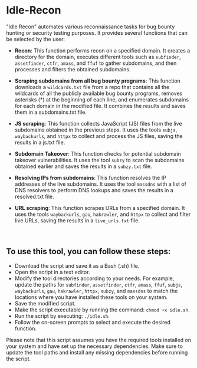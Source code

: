 # Idle-Recon
"Idle Recon" automates various reconnaissance tasks for bug bounty hunting or security testing purposes. It provides several functions that can be selected by the user:

- **Recon**: This function performs recon on a specified domain. It creates a directory for the domain, executes different tools such as `subfinder`, `assetfinder`, `ctfr`, `amass`, and `ffuf` to gather subdomains, and then processes and filters the obtained subdomains.

- **Scraping subdomains from all bug bounty programs**: This function downloads a `wildcards.txt` file from a repo that contains all the wildcards of all the publicly available bug bounty programs, removes asterisks (*) at the beginning of each line, and enumerates subdomains for each domain in the modified file. It combines the results and saves them in a subdomains.txt file.

- **JS scraping**: This function collects JavaScript (JS) files from the live subdomains obtained in the previous steps. It uses the tools `subjs`, `waybackurls`, and `httpx` to collect and process the JS files, saving the results in a js.txt file.

- **Subdomain Takeover**: This function checks for potential subdomain takeover vulnerabilities. It uses the tool `subzy` to scan the subdomains obtained earlier and saves the results in a `subzy.txt` file.

- **Resolving IPs from subdomains**: This function resolves the IP addresses of the live subdomains. It uses the tool `massdns` with a list of DNS resolvers to perform DNS lookups and saves the results in a resolved.txt file.

- **URL scraping**: This function scrapes URLs from a specified domain. It uses the tools `waybackurls`, `gau`, `hakrawler`, and `httpx` to collect and filter live URLs, saving the results in a `live_urls.txt` file.
<br><br><br>

## To use this tool, you can follow these steps:
- Download the script and save it as a Bash (.sh) file.
- Open the script in a text editor.
- Modify the tool directories according to your needs. For example, update the paths for `subfinder`, `assetfinder`, `ctfr`, `amass`, `ffuf`, `subjs`, `waybackurls`, `gau`, `hakrawler`, `httpx`, `subzy`, and `massdns` to match the locations where you have installed these tools on your system.
- Save the modified script.
- Make the script executable by running the command: `chmod +x idle.sh`.
- Run the script by executing: `./idle.sh`.
- Follow the on-screen prompts to select and execute the desired function.

Please note that this script assumes you have the required tools installed on your system and have set up the necessary dependencies. Make sure to update the tool paths and install any missing dependencies before running the script.
